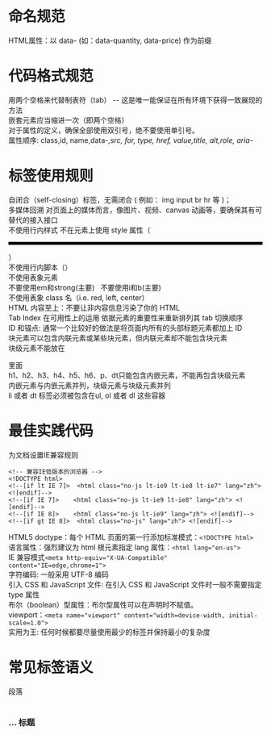 # 命名规范
HTML属性：以 data- (如：data-quantity, data-price) 作为前缀  
# 代码格式规范
用两个空格来代替制表符（tab） -- 这是唯一能保证在所有环境下获得一致展现的方法  
嵌套元素应当缩进一次（即两个空格）  
对于属性的定义，确保全部使用双引号，绝不要使用单引号。  
属性顺序: class,id, name,data-*,src, for, type, href, value,title, alt,role, aria-*  
# 标签使用规则
自闭合（self-closing）标签，无需闭合 ( 例如： img input br hr 等 )；  
多媒体回溯 对页面上的媒体而言，像图片、视频、canvas 动画等，要确保其有可替代的接入接口  
不使用行内样式 
不在元素上使用 style 属性（<hr style="border-top: 5px solid black">）  
不使用行内脚本（<script>alert('no good')</script>）  
不使用表象元素  
不要使用em和strong(主要)  
不要使用i和b(主要)  
不使用表象 class 名（i.e. red, left, center）  
HTML 内容至上：不要让非内容信息污染了你的 HTML  
Tab Index 在可用性上的运用 依据元素的重要性来重新排列其 tab 切换顺序  
ID 和锚点: 通常一个比较好的做法是将页面内所有的头部标题元素都加上 ID  
块元素可以包含内联元素或某些块元素，但内联元素却不能包含块元素  
块级元素不能放在<p>里面  
h1、h2、h3、h4、h5、h6、p、dt只能包含内嵌元素，不能再包含块级元素  
内嵌元素与内嵌元素并列，块级元素与块级元素并列  
li 或者 dt 标签必须被包含在ul, ol 或者 dl 这些容器  
# 最佳实践代码
为文档设置IE兼容规则  
```
<!-- 兼容IE低版本的浏览器 -->  
<!DOCTYPE html>  
<!--[if lt IE 7]>  <html class="no-js lt-ie9 lt-ie8 lt-ie7" lang="zh"> <![endif]-->  
<!--[if IE 7]>    <html class="no-js lt-ie9 lt-ie8" lang="zh"> <![endif]-->  
<!--[if IE 8]>    <html class="no-js lt-ie9" lang="zh"> <![endif]-->  
<!--[if gt IE 8]>  <html class="no-js" lang="zh"> <![endif]-->
```  
HTML5 doctype：每个 HTML 页面的第一行添加标准模式：```<!DOCTYPE html> ```      
语言属性：强烈建议为 html 根元素指定 lang 属性：```<html lang="en-us">```    
IE 兼容模式```<meta http-equiv="X-UA-Compatible" content="IE=edge,chrome=1">```  
字符编码: 一般采用 UTF-8 编码  
引入 CSS 和 JavaScript 文件: 在引入 CSS 和 JavaScript 文件时一般不需要指定 type 属性  
布尔（boolean）型属性：布尔型属性可以在声明时不赋值。  
viewport：```<meta name="viewport" content="width=device-width, initial-scale=1.0">```   
实用为王: 任何时候都要尽量使用最少的标签并保持最小的复杂度  
# 常见标签语义
段落<p>	  
<h1> <h2> <h3> ...	标题  
